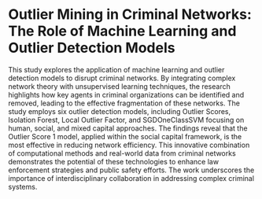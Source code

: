 # Outlier Mining in Criminal Networks: The Role of Machine Learning and Outlier Detection Models
This study explores the application of machine learning and outlier detection models to disrupt criminal networks. By integrating complex network theory with unsupervised learning techniques, the research highlights how key agents in criminal organizations can be identified and removed, leading to the effective fragmentation of these networks. The study employs six outlier detection models, including Outlier Scores, Isolation Forest, Local Outlier Factor, and SGDOneClassSVM focusing on human, social, and mixed capital approaches. The findings reveal that the Outlier Score 1 model, applied within the social capital framework, is the most effective in reducing network efficiency. This innovative combination of computational methods and real-world data from criminal networks demonstrates the potential of these technologies to enhance law enforcement strategies and public safety efforts. The work underscores the importance of interdisciplinary collaboration in addressing complex criminal systems.
